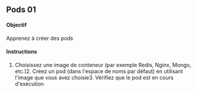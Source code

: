 ## Pods 01
#### Objectif
Apprenez à créer des pods
#### Instructions
1. Choisissez une image de conteneur (par exemple Redis, Nginx, Mongo, etc.)2. Créez un pod (dans l'espace de noms par défaut) en utilisant l'image que vous avez choisie3. Vérifiez que le pod est en cours d'exécution